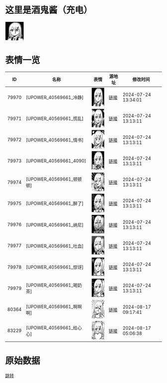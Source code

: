 # 这里是酒鬼酱（充电）

<img src="./cover.png" height="60" alt="cover" />

# 表情一览

|ID|名称|表情|源地址|修改时间|
|----|----|----|----|----|
|79970|[UPOWER_40569661_冷静]|<img src="./pic/079970_%5BUPOWER_40569661_冷静%5D.png" height="60" alt="冷静"/>|[链接](https://i0.hdslb.com/bfs/garb/08a926f5f682cf6123181e0c4b4d0f2e88e1850d.png)|2024-07-24 13:34:01|
|79971|[UPOWER_40569661_慌乱]|<img src="./pic/079971_%5BUPOWER_40569661_慌乱%5D.png" height="60" alt="慌乱"/>|[链接](https://i0.hdslb.com/bfs/garb/9f038b51d3f18ef728aea6c4ec2c5667c15589ab.png)|2024-07-24 13:13:11|
|79972|[UPOWER_40569661_情书]|<img src="./pic/079972_%5BUPOWER_40569661_情书%5D.png" height="60" alt="情书"/>|[链接](https://i0.hdslb.com/bfs/garb/214378fc8fc6e015f818f4dc13a8d2eacc37f6fd.png)|2024-07-24 13:13:11|
|79973|[UPOWER_40569661_4090]|<img src="./pic/079973_%5BUPOWER_40569661_4090%5D.png" height="60" alt="4090"/>|[链接](https://i0.hdslb.com/bfs/garb/88b43ded87d4e4ec9cdc314e82829789536d8da2.png)|2024-07-24 13:13:11|
|79974|[UPOWER_40569661_顿顿顿]|<img src="./pic/079974_%5BUPOWER_40569661_顿顿顿%5D.png" height="60" alt="顿顿顿"/>|[链接](https://i0.hdslb.com/bfs/garb/c72be7cf415f6ee99fc51a92faed3612c055d7b6.png)|2024-07-24 13:13:11|
|79975|[UPOWER_40569661_醉了]|<img src="./pic/079975_%5BUPOWER_40569661_醉了%5D.png" height="60" alt="醉了"/>|[链接](https://i0.hdslb.com/bfs/garb/1d232e9af43c5cb2adfacb6c30bf90df5564e7a4.png)|2024-07-24 13:13:11|
|79976|[UPOWER_40569661_纳尼]|<img src="./pic/079976_%5BUPOWER_40569661_纳尼%5D.png" height="60" alt="纳尼"/>|[链接](https://i0.hdslb.com/bfs/garb/25b932bfcb6c5f32aa46f51f1763df63d08a45da.png)|2024-07-24 13:13:11|
|79977|[UPOWER_40569661_吐血]|<img src="./pic/079977_%5BUPOWER_40569661_吐血%5D.png" height="60" alt="吐血"/>|[链接](https://i0.hdslb.com/bfs/garb/a016cd00d600e0a60aa43421f69a8aa5c3275796.png)|2024-07-24 13:13:11|
|79978|[UPOWER_40569661_惊讶]|<img src="./pic/079978_%5BUPOWER_40569661_惊讶%5D.png" height="60" alt="惊讶"/>|[链接](https://i0.hdslb.com/bfs/garb/d35dee797e3f7599e019ebad01eb3d0a97bec3a5.png)|2024-07-24 13:13:11|
|79979|[UPOWER_40569661_喝奶茶]|<img src="./pic/079979_%5BUPOWER_40569661_喝奶茶%5D.png" height="60" alt="喝奶茶"/>|[链接](https://i0.hdslb.com/bfs/garb/3f88ff9f2da6b982455136b440d84ffc494e072c.png)|2024-07-24 13:13:11|
|80364|[UPOWER_40569661_啊啊啊]|<img src="./pic/080364_%5BUPOWER_40569661_啊啊啊%5D.png" height="60" alt="啊啊啊"/>|[链接](https://i0.hdslb.com/bfs/garb/b985f106699f3516426fbdf2343e5c324af26317.png)|2024-08-17 09:17:41|
|83229|[UPOWER_40569661_给心心]|<img src="./pic/083229_%5BUPOWER_40569661_给心心%5D.png" height="60" alt="给心心"/>|[链接](https://i0.hdslb.com/bfs/garb/68b31d5e58cee0da9c7c9f0955d22639148f1d48.png)|2024-08-17 05:06:38|

# 原始数据

[跳转](./raw.json)

